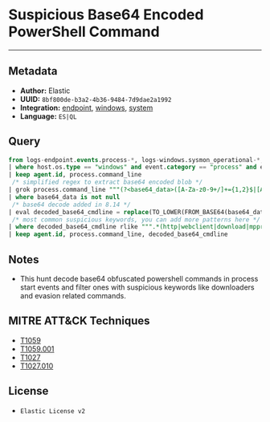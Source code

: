 # Suspicious Base64 Encoded PowerShell Command

---

## Metadata

- **Author:** Elastic
- **UUID:** `8bf800de-b3a2-4b36-9484-7d9dae2a1992`
- **Integration:** [endpoint](https://docs.elastic.co/integrations/endpoint), [windows](https://docs.elastic.co/integrations/windows), [system](https://docs.elastic.co/integrations/system)
- **Language:** `ES|QL`

## Query

```sql
from logs-endpoint.events.process-*, logs-windows.sysmon_operational-*, logs-system.security-*
| where host.os.type == "windows" and event.category == "process" and event.type == "start" and TO_LOWER(process.name) == "powershell.exe" and process.command_line rlike ".+ -(e|E).*"
| keep agent.id, process.command_line
 /* simplified regex to extract base64 encoded blob */
| grok process.command_line """(?<base64_data>([A-Za-z0-9+/]+={1,2}$|[A-Za-z0-9+/]{100,}))"""
| where base64_data is not null
 /* base64 decode added in 8.14 */
| eval decoded_base64_cmdline = replace(TO_LOWER(FROM_BASE64(base64_data)), """\u0000""", "")
 /* most common suspicious keywords, you can add more patterns here */
| where decoded_base64_cmdline rlike """.*(http|webclient|download|mppreference|sockets|bxor|.replace|reflection|assembly|load|bits|start-proc|iwr|frombase64).*"""
| keep agent.id, process.command_line, decoded_base64_cmdline
```

## Notes

- This hunt decode base64 obfuscated powershell commands in process start events and filter ones with suspicious keywords like downloaders and evasion related commands.
## MITRE ATT&CK Techniques

- [T1059](https://attack.mitre.org/techniques/T1059)
- [T1059.001](https://attack.mitre.org/techniques/T1059/001)
- [T1027](https://attack.mitre.org/techniques/T1027)
- [T1027.010](https://attack.mitre.org/techniques/T1027/010)

## License

- `Elastic License v2`

